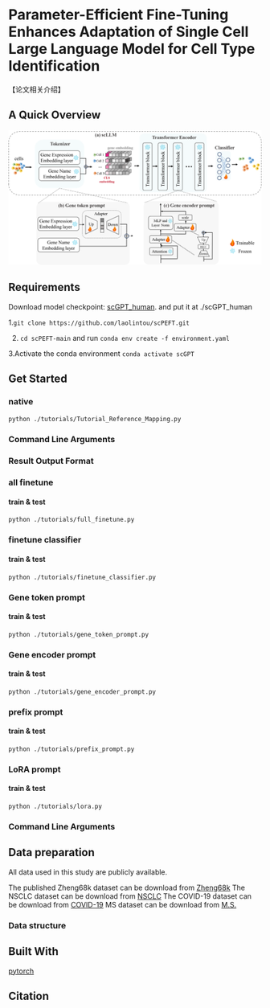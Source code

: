 # Parameter-Efficient Fine-Tuning Enhances Adaptation of Single Cell Large Language Model for Cell Type Identification
【论文相关介绍】
## A Quick Overview
![overview](IMG/overview.png)

## Requirements
Download model checkpoint: [scGPT_human](https://drive.google.com/drive/folders/1oWh_-ZRdhtoGQ2Fw24HP41FgLoomVo-y). and put it at ./scGPT_human

1.``` git clone https://github.com/laolintou/scPEFT.git ```


2. ```cd scPEFT-main``` and run ```conda env create -f environment.yaml```

3.Activate the conda environment ```conda activate scGPT```
## Get Started
### native 
```
python ./tutorials/Tutorial_Reference_Mapping.py
```
### Command Line Arguments

### Result Output Format
### all finetune
#### train & test
```
python ./tutorials/full_finetune.py
```
### finetune classifier
#### train & test
```
python ./tutorials/finetune_classifier.py
```
### Gene token prompt
#### train & test
```
python ./tutorials/gene_token_prompt.py
```
### Gene encoder prompt
#### train & test
```
python ./tutorials/gene_encoder_prompt.py
```
### prefix prompt
#### train & test
```
python ./tutorials/prefix_prompt.py
```
### LoRA prompt
#### train & test
```
python ./tutorials/lora.py
```
### Command Line Arguments
## Data preparation
All data used in this study are publicly available.

The published Zheng68k dataset can be download from [Zheng68k](https://support.10xgenomics.com/single-cell-gene-expression/datasets(SRP073767))
The NSCLC dataset can be download from [NSCLC](https://www.ncbi.nlm.nih.gov/geo/query/acc.cgi?acc=GSE179994)
The COVID-19 dataset can be download from [COVID-19](https://figshare.com/articles/dataset/seu_obj_h5ad/16922467/1)
MS dataset can be download from [M.S.]( https://github.com/bowang-lab/scGPT/tree/main/data/)
### Data structure

## Built With
[pytorch](https://pytorch.org/)
## Citation
